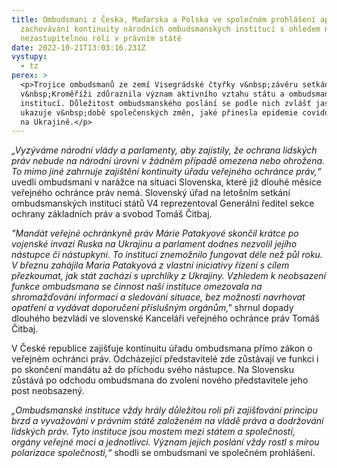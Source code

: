 ```yaml
---
title: Ombudsmani z Česka, Maďarska a Polska ve společném prohlášení apelují na
  zachovávání kontinuity národních ombudsmanských institucí s ohledem na jejich
  nezastupitelnou roli v právním státě
date: 2022-10-21T13:03:16.231Z
vystupy:
  - tz
perex: >
  <p>Trojice ombudsmanů ze zemí Visegrádské čtyřky v&nbsp;závěru setkání
  v&nbsp;Kroměříži zdůraznila význam aktivního vztahu státu a ombudsmanských
  institucí. Důležitost ombudsmanského poslání se podle nich zvlášť jasně
  ukazuje v&nbsp;době společenských změn, jaké přinesla epidemie covidu i válka
  na Ukrajině.</p>
---
```

<p><em>&bdquo;Vyzýváme národní vlády a parlamenty, aby zajistily, že ochrana lidských práv nebude na národní úrovni v žádném případě omezena nebo ohrožena. To mimo jiné zahrnuje zajištění kontinuity úřadu veřejného ochránce práv,&ldquo;</em> uvedli ombudsmani v&nbsp;narážce na situaci Slovenska, které již dlouhé měsíce veřejného ochránce práv nemá. Slovenský úřad na letošním setkání ombudsmanských institucí států V4 reprezentoval Generální ředitel sekce ochrany základních práv a svobod Tomáš Čitbaj.</p>

<p><em>&quot;Mandát veřejné ochránkyně práv Márie Patakyové skončil krátce po vojenské invazi Ruska na Ukrajinu a parlament dodnes nezvolil jejího nástupce či nástupkyni. To instituci znemožnilo fungovat déle než půl roku. V březnu zahájila Maria Patakyová z vlastní iniciativy řízení s cílem přezkoumat, jak stát zachází s uprchlíky z Ukrajiny. Vzhledem k neobsazení funkce ombudsmana se činnost naší instituce omezovala na shromažďování informací a sledování situace, bez možnosti navrhovat opatření a vydávat doporučení příslušným orgánům,&quot; </em>shrnul dopady dlouhého bezvládí ve slovenské Kanceláři veřejného ochránce práv Tomáš Čitbaj.</p>

<p>V&nbsp;České republice zajišťuje kontinuitu úřadu ombudsmana přímo&nbsp;zákon o veřejném ochránci práv. Odcházející představitelé zde zůstávají ve funkci i po skončení mandátu až do příchodu svého nástupce. Na Slovensku zůstává po odchodu ombudsmana do zvolení nového představitele jeho post neobsazený.&nbsp;</p>

<p><em>&bdquo;Ombudsmanské instituce vždy hrály důležitou roli při zajišťování principu brzd a vyvažování v právním státě založeném na vládě práva a dodržování lidských práv. Tyto instituce jsou mostem mezi státem a společností, orgány veřejné moci a jednotlivci. Význam jejich poslání vždy rostl s mírou polarizace společnosti,&ldquo;</em> shodli se ombudsmani ve společném prohlášení.</p>
